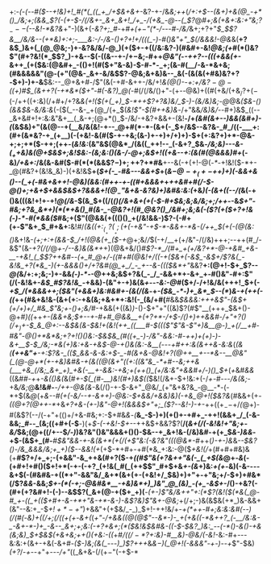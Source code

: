 +:-*(_-(_--#(*_$--+!&)+!_#(*(_((_+_/+$&+&+-_&?-+-/&_&;++_(_/+:+$--(&+)+&(@_-+*()_/&;+;(&&_$?(-(+-$-/(/&+-_&+_&+!_/+_-/(+&_-@--(_$?_@_#+;&*(*+&+:&:+"&;$?_---($--&!-*&?&_+"-)(&+(-*&?+;_#-*+#_$+(+-$"(*-/--_-_#-/&/_&+;+?+"_$_$$?&__/&/&--(+*&)+:+;-___&:-/-/&-()+?+!+/(((_-)-#()&"+"_$(/&&&!-@&_&(__+?&$_)&+(_(@_@&;-)+-&?&/&/-@_)(+($+-+((/&:&?-)(#&#+-&!_@&;(+_#(*()&?$"(#+?&!(*_$$?_)-+&--$(-((&--+-/+$-$&;-#++_@&"(_-_-++?--(((+&&(+-_&++_(+($&:(@&#+_-(()+!(#($+"&-&)-$-#-*-_+;(&-#(__/-&-*&+&;(#&&&&&"(@-(+"(@&-_&+-&/&$$?-@&;&+&)&--_&(-(&(&(+#&)&?+?-$+)-)+-&__$&:--_@+&+#-/$"(&(-+#-&++-/&/+!_&(@()-_-*+:+/_&$?-@-(($+)_#_$_(&++?(-+*&*($+"-#(-&?_)_@(*-#(/(/&/()+"-(+_--_@&)+((#(+&/(+&$_/$?+$(-($-/++((+:&)(/+#+/+?&_&(+!($(+(_+)_$-*++$?+?&)&/_$-)-(&/&)&;-@_@&*($&-()(&&$&*_-&/&:&_(-($(_--&-_+(@_/(+_$(*&!$"-$(#++&*_)&_-/+"&&_/&)&/-_-#+)&$_((--_&+&#+!+:&:&"&+__(_&-+;(@+*()_$-/&/-+&?+&&+-(&!__-/+*_(&#(&+--)_&&(&#+*_)-(_(&$&)+"(&(@--+(__&/&(&!-+--_@+#(*-*-(&+(-_$+/&$--&?&-_#_/((-___+:(#+(&*&?-+_(+__)(-(+&!-&(#($-+-+&;(&-)+-+)+/+)+)-$+(+:&?+)+*-@&-+;+;+*($-++;(++-(_&!&:_(&"&$(@&*_/(&((_++!--_(-&+?_$&*-/&;&)---&-_($_++$&)_&(@_+_$&$+;&!_$&:-(&;&:()(&-/-@+;&$+!((+&--+:(&(#(@&&&)_#+*(-&)_/+&+:_/&(&-&#($-#(*(*(&&$$?-)+;+$+?+*_#_&__+--&(-+(+!-@(_-*-_+!&!($-*+-_@(#&?+(&!&_&)-)(+&!&$__+(_$+(-_-#&---&&+$_+(*&$-@-+_(+-+$+)+)(-&_&+&(_)--(_+(-#&+&$+$+!-@&)(&&:(#++-+-((#+&&&+*+*++&#+#(/-$-@()+;+&+$+&&$&$+?&&&$+!(@_-$"&+&-&?&)+)&#&:&:(*+&_)(-(&+((--/(_&(-+()&(((&!+!+-+!_@(/&_-$(&_$+((/(*()(/&+&+_(+(-$-#+$&;&;&/&;+;_/++-*-&_$+"-#&;+?&_&*+)(*(*+&()_#(&-_-@&?+!(#_@&?()_/&#+;&;&(-($?(+($+?+!&(-)-*-#(*&&($_#&;+($"(@&&(+((()()_+(/&!&&-)$?-(-#+(+-$"&+_$_#+&+:__&!_#_/_(&$((+:_(__+$$?(___+;($+(-+&"-___+$-*-&&+-*&-(/++_$(+(-(@(_&:()_&+!&-_(+;+:+(&&-$_/+!(@&(+_($-+_@+;&/_/_$(-+/__+(+/&"-/(/&)+++;--++(#_/-&$"(&-_+?(/(/_@_+-/--&)&(&*+_+)(@&+&/()_#$?-*_/(#+_+(+/&?+*-@-+&#_+&-__-+&!_(_$$?++&#--(+_#_@+/-((#+#(@&!+/((-+($&+(-&$_-&$+/$?&(_-&!&_+?(*&_-)(+-&&&()+/+?&#(@_+_/_-_+--&-((($&*+"_&&?__+:(@+!-$+_$?--_@(_&/+:+;&;-)+-&&_(-)-*-_-@++&;&$+?&(_-_/_-&&+*+-&+_+-#()&"-#+:$"(/(-&!&+-*&$_#$?&!&_-*+&&)-(&"+-+)&(&_+*-*_-_-&:-@_#($+/-/+!&/&(+++!_$+(-*+$_/(*&&&++;($&"_(+&_&+)&:_#&#+-(&_(_/(_&*-+_-($&_-*-)+_&*_$--(*_)_&-+(++(-((_++(#&+&!&-(&+(+:-+&(&;+&+*+:&!(-_$($&/+#(__#&&_$&&&:+++&$"-(&$+(+/+)+/_#&_$"&;+-()+;&/_#-+&&(+((&)_)_-()-$+"+"((&)$?(#$"__(+++_$&+()-@+#_)((_++*+-(&&+&;_$+--+-#+#_@&&__+(+?+*-/+$-/()+)+_+&&#-/+"+?()(/+$_)+$-$_&_@+:--&$&(&_-$&!+(&!(++_((___#-$((_($"$"&-$"+)&__@-)_+(/__+#-#&"-@()+*&*&;+?+!()()&:-$&$&_(#((+_-)-/&"-&&:-#-++)+(+)-)-&+__$-$_/&;-*&(+)&:+&-+&$-@-+()&(&:-&__(---+#+_+:_&(&++&-&:&*(*(&(__(++&"+__-+:$?&-_(($_&&-&-&:+$-_-#(&+&-@&!+?(@++__+--*&--__@&"(_(@-@+*(+-+&)&#&-+(&((@(&+"((+:((&"&_-*+#--&;++&(___+&_(/&;_&+_+)_+&(-__+-&&:-+&;+(++()_(+/&:&"+&&#+/-)()_$+*(_+_&#_&&_((&#_#-+_+_-&(()&(_&(#_+-$(_(#-__)&!(#+)&$((_$&!(/&+-$+!&:+(-/_+-#---/&(&;_-+&_/&;_@__&!&#-__-_/++-@&(&_-&(/()-+-$-&+"_@&/_(+"&+&?&_-@__-*-(-*+$(&_@_(+*&--#(+(-&/--+-&++)-@&:-$+&&/+&&)&)(-+&_@+!($&?&*(#&&+(+_-((@+?(@++-*_+&*+?+&_-(+-)&"-@+!(_&&&$+"+;_($?--&!-)-+-*++($(+_--$+/_(_@+)-#(&$?(--/(-+"+(()+/+&-#&;+:-$+#&*&*-*(*__&_-$-)+)(+()+-+#+_-++!(&&+_/_(-&-&&;_#--_(&;((+#+(-$__-)(+_$-(-+&!-$+-_-++&$+&&?$?(__/(_&+(/(-&!&!+"&;+-&/_$&;(@+((/+--$_/-)_)&?&"()&"&&&+()()-$&--+_&+!&-(/&)&#-+(+_$_&-)&&_-+$-(&$+_(#-__#_$&"&&-+-&(&+*(+(/(+$"&:(-&?&"(((@&*-#_++(_)-+-)&_&_-*-$&?()-/&_&&&/&;+_+)($--&*&!(+_(+$-*+#+-+#(*&_+:&:-@($_+&!(/_+(#+#+#&)&(+__#$?+/+_+;-(+&&"-&_++&(#+?($-+_((#$"&(+?&++"&(-_(_+$(&_@+-_&_(-(+#+!+#()($+!+*(-+-(-+?_(+!&(_#(_(++$$"_#+$+&_+-(&_+)&:_+(+-_&)(-&----&+$(-(#&#&-+((*+"-&&"&/_&+*(&+(+-(+&!+/_$&)+)+"+-+"&;+/-$+)+#&*(/$?_&&_-&&;_$+-(*(-+;-@&#&*__-+&)&*+)_)&"_@_(&)_-(+_-&$+-_/()-+&?(-(#+(+?&#+!-(-)--&$$?(_&+(@-+($+_+)(__-___(+*-)$"&/&++"+:(*$?(*&!($(*&(_@-#_+-((_+(($+#+-&-+*+"_&-_+*-&-)-&$?&)$"&+-@&;_+(/+;-)&(&$&(+*_)&-&&+(&"--&:+_-$_$+!+*-+$"_)+&&"+(+$&/_-_)_$+!-++!&/+-_+(*++-#+;&:&:&#(--)(/(#(_-*&)_+(_(/+;(/((+(+*-_&+(_(*+"-/+&&((@(@$"--&*-)-_+(+&((-*&++?_(-__/&:&-_-&+-*-)+_-&--_&+;+;&:(-+?+&+;(*($&!&$&#&-((-$-$&?_)&:_--(-*()-&()-+&(&;&)_$+$&$(+&+&;++()(+&:-((*+#_/($(/-*$?+:&)-#__&)-@&/(-&!-_&:-#+---&:&:+(&+-+&(-&+#-_($-)&;(&(_---)_)$?+++_&*&$-)($_@+!(-&&&"-+-)--+*$"-$&)_(+?_/_-+_--+"+---_/+"_((_&+&-(/($+-$"(-+$-*
